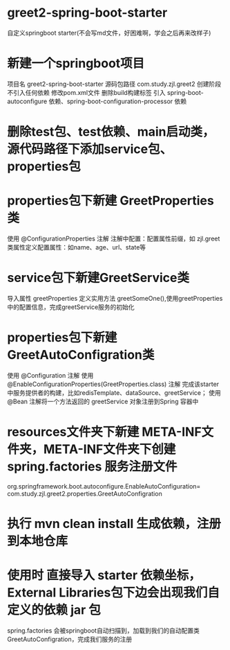 # greet2-spring-boot-starter
自定义springboot starter(不会写md文件，好困难啊，学会之后再来改样子)
# 新建一个springboot项目 
项目名 greet2-spring-boot-starter
源码包路径 com.study.zjl.greet2
创建阶段不引入任何依赖
修改pom.xml文件
删除build构建标签
引入 spring-boot-autoconfigure 依赖、spring-boot-configuration-processor 依赖
# 删除test包、test依赖、main启动类，源代码路径下添加service包、properties包
# properties包下新建 GreetProperties类
使用 @ConfigurationProperties 注解
注解中配置：配置属性前缀，如 zjl.greet
类属性定义配置属性：如name、age、url、state等
# service包下新建GreetService类
导入属性 greetProperties
定义实用方法 greetSomeOne(),使用greetProperties中的配置信息，完成greetService服务的初始化
# properties包下新建 GreetAutoConfigration类
使用 @Configuration 注解
使用 @EnableConfigurationProperties(GreetProperties.class) 注解
完成该starter中服务提供者的构建，比如redisTemplate、dataSource、greetService；
使用 @Bean 注解将一个方法返回的 greetService 对象注册到Spring 容器中
# resources文件夹下新建 META-INF文件夹，META-INF文件夹下创建 spring.factories 服务注册文件
org.springframework.boot.autoconfigure.EnableAutoConfiguration=\
  com.study.zjl.greet2.properties.GreetAutoConfigration
# 执行 mvn clean install 生成依赖，注册到本地仓库
# 使用时 直接导入 starter 依赖坐标，External Libraries包下边会出现我们自定义的依赖 jar 包
spring.factories 会被springboot自动扫描到，加载到我们的自动配置类 GreetAutoConfigration，完成我们服务的注册


    
